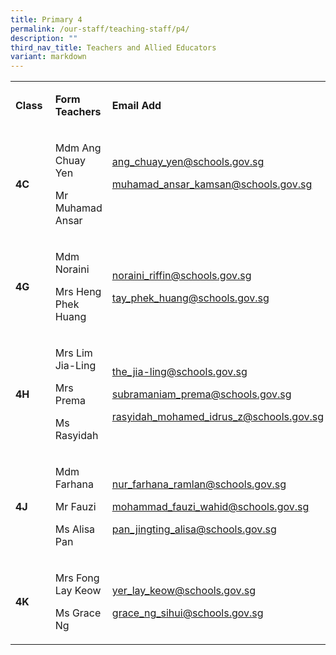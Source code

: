 ```yaml
---
title: Primary 4
permalink: /our-staff/teaching-staff/p4/
description: ""
third_nav_title: Teachers and Allied Educators
variant: markdown
---
```

<p></p>
<table style="minWidth: 75px">
<colgroup>
<col>
<col>
<col>
</colgroup>
<tbody>
<tr>
<td rowspan="1" colspan="1">
<p><strong>Class&nbsp;</strong>
</p>
</td>
<td rowspan="1" colspan="1">
<p><strong>Form Teachers</strong>
</p>
</td>
<td rowspan="1" colspan="1">
<p><strong>Email Add</strong>
</p>
</td>
</tr>
<tr>
<td rowspan="1" colspan="1">
<p><strong>4C&nbsp;</strong>
</p>
</td>
<td rowspan="1" colspan="1">
<p>Mdm Ang Chuay Yen</p>
<p>Mr Muhamad Ansar</p>
<p></p>
</td>
<td rowspan="1" colspan="1">
<p><a href="mailto:ang_chuay_yen@schools.gov.sg" rel="noopener noreferrer nofollow" target="_blank"><u>ang_chuay_yen@schools.gov.sg</u></a>
</p>
<p><a href="mailto:muhamad_ansar_kamsan@schools.gov.sg" rel="noopener noreferrer nofollow" target="_blank"><u>muhamad_ansar_kamsan@schools.gov.sg</u></a>
</p>
<p>
<br>
</p>
</td>
</tr>
<tr>
<td rowspan="1" colspan="1">
<p><strong>4G&nbsp;</strong>
</p>
</td>
<td rowspan="1" colspan="1">
<p>Mdm Noraini</p>
<p>Mrs Heng Phek Huang</p>
<p></p>
</td>
<td rowspan="1" colspan="1">
<p><a href="mailto:noraini_riffin@schools.gov.sg" rel="noopener noreferrer nofollow" target="_blank"><u>noraini_riffin@schools.gov.sg</u></a>
</p>
<p><a href="mailto:tay_phek_huang@schools.gov.sg" rel="noopener noreferrer nofollow" target="_blank"><u>tay_phek_huang@schools.gov.sg</u></a>
</p>
<p></p>
</td>
</tr>
<tr>
<td rowspan="1" colspan="1">
<p><strong>4H&nbsp;</strong>
</p>
</td>
<td rowspan="1" colspan="1">
<p>Mrs Lim Jia-Ling&nbsp;</p>
<p>Mrs Prema</p>
<p>Ms Rasyidah</p>
<p></p>
</td>
<td rowspan="1" colspan="1">
<p><a href="mailto:the_jia-ling@schools.gov.sg" rel="noopener noreferrer nofollow" target="_blank"><u>the_jia-ling@schools.gov.sg</u></a>
</p>
<p><a href="mailto:subramaniam_prema@schools.gov.sg" rel="noopener noreferrer nofollow" target="_blank"><u>subramaniam_prema@schools.gov.sg</u></a>
</p>
<p><a href="mailto:rasyidah_mohamed_idrus_z@schools.gov.sg" rel="noopener noreferrer nofollow" target="_blank"><u>rasyidah_mohamed_idrus_z@schools.gov.sg</u></a>
</p>
<p></p>
</td>
</tr>
<tr>
<td rowspan="1" colspan="1">
<p><strong>4J&nbsp;</strong>
</p>
</td>
<td rowspan="1" colspan="1">
<p>Mdm Farhana</p>
<p>Mr Fauzi</p>
<p>Ms Alisa Pan</p>
<p></p>
</td>
<td rowspan="1" colspan="1">
<p><a href="mailto:nur_farhana_ramlan@schools.gov.sg" rel="noopener noreferrer nofollow" target="_blank"><u>nur_farhana_ramlan@schools.gov.sg</u></a>
</p>
<p><a href="mailto:mohammad_fauzi_wahid@schools.gov.sg" rel="noopener noreferrer nofollow" target="_blank"><u>mohammad_fauzi_wahid@schools.gov.sg</u></a>
</p>
<p><a href="mailto:pan_jingting_alisa@schools.gov.sg" rel="noopener noreferrer nofollow" target="_blank"><u>pan_jingting_alisa@schools.gov.sg</u></a>
</p>
<p></p>
</td>
</tr>
<tr>
<td rowspan="1" colspan="1">
<p><strong>4K&nbsp;</strong>
</p>
</td>
<td rowspan="1" colspan="1">
<p>Mrs Fong Lay Keow</p>
<p>Ms Grace Ng</p>
<p></p>
</td>
<td rowspan="1" colspan="1">
<p><a href="mailto:yer_lay_keow@schools.gov.sg" rel="noopener noreferrer nofollow" target="_blank"><u>yer_lay_keow@schools.gov.sg</u></a>
</p>
<p><a href="mailto:grace_ng_sihui@schools.gov.sg" rel="noopener noreferrer nofollow" target="_blank"><u>grace_ng_sihui@schools.gov.sg</u></a>
</p>
<p></p>
</td>
</tr>
</tbody>
</table>
<p></p>
<p></p>